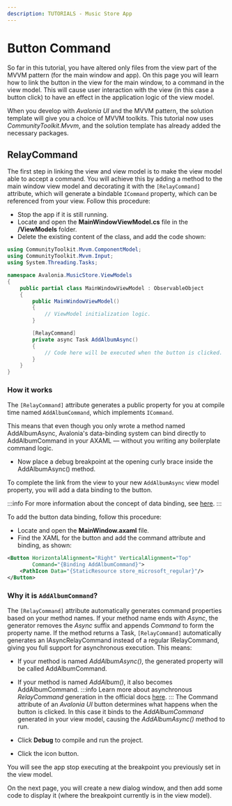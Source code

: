 ```yaml
---
description: TUTORIALS - Music Store App
---
```


# Button Command

So far in this tutorial, you have altered only files from the view part of the MVVM pattern (for the main window and app). On this page you will learn how to link the button in the view for the main window, to a command in the view model. This will cause user interaction with the view (in this case a button click) to have an effect in the application logic of the view model.

When you develop with _Avalonia UI_ and the MVVM pattern, the solution template will give you a choice of MVVM toolkits. This tutorial now uses _CommunityToolkit.Mvvm_, and the solution template has already added the necessary packages.

## RelayCommand

The first step in linking the view and view model is to make the view model able to accept a command. You will achieve this by adding a method to the main window view model and decorating it with the `[RelayCommand]` attribute, which will generate a bindable `ICommand` property, which can be referenced from your view.
Follow this procedure:

- Stop the app if it is still running.
- Locate and open the **MainWindowViewModel.cs** file in the **/ViewModels** folder.
- Delete the existing content of the class, and add the code shown:

```csharp
using CommunityToolkit.Mvvm.ComponentModel;
using CommunityToolkit.Mvvm.Input;
using System.Threading.Tasks;

namespace Avalonia.MusicStore.ViewModels
{
    public partial class MainWindowViewModel : ObservableObject
    {
        public MainWindowViewModel()
        {
            // ViewModel initialization logic.
        }

        [RelayCommand]
        private async Task AddAlbumAsync()
        {
            // Code here will be executed when the button is clicked.
        }
    }
}
```
### How it works
The `[RelayCommand]` attribute generates a public property for you at compile time named `AddAlbumCommand`, which implements `ICommand`.

This means that even though you only wrote a method named AddAlbumAsync, Avalonia's data-binding system can bind directly to AddAlbumCommand in your AXAML — without you writing any boilerplate command logic.

- Now place a debug breakpoint at the opening curly brace inside the AddAlbumAsync() method.

To complete the link from the view to your new `AddAlbumAsync` view model property, you will add a data binding to the button.

:::info
For more information about the concept of data binding, see [here](../../basics/data/data-binding).
:::

To add the button data binding, follow this procedure:

- Locate and open the **MainWindow.axaml** file.
- Find the XAML for the button and add the command attribute and binding, as shown:

```xml
<Button HorizontalAlignment="Right" VerticalAlignment="Top"
        Command="{Binding AddAlbumCommand}">
    <PathIcon Data="{StaticResource store_microsoft_regular}"/>
</Button>
```
### Why it is `AddAlbumCommand`?
The `[RelayCommand]` attribute automatically generates command properties based on your method names. If your method name ends with _Async_, the generator removes the _Async_ suffix and appends _Command_ to form the property name.
If the method returns a Task, `[RelayCommand]` automatically generates an IAsyncRelayCommand instead of a regular IRelayCommand, giving you full support for asynchronous execution.
This means:
- If your method is named _AddAlbumAsync()_, the generated property will be called AddAlbumCommand.
- If your method is named _AddAlbum()_, it also becomes AddAlbumCommand.
:::info
Learn more about asynchronous _RelayCommand_ generation in the official docs [here](https://learn.microsoft.com/en-us/dotnet/communitytoolkit/mvvm/generators/relaycommand#asynchronous-commands).
:::
The Command attribute of an _Avalonia UI_ button determines what happens when the button is clicked. In this case it binds to the _AddAlbumCommand_ generated in your view model, causing the _AddAlbumAsync()_ method to run.

- Click **Debug** to compile and run the project.
- Click the icon button.

You will see the app stop executing at the breakpoint you previously set in the view model.

On the next page, you will create a new dialog window, and then add some code to display it (where the breakpoint currently is in the view model).

